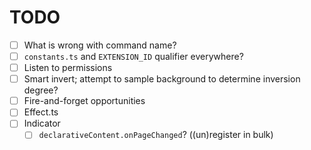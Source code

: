 # TODO
- [ ] What is wrong with command name?
- [ ] `constants.ts` and `EXTENSION_ID` qualifier everywhere?
- [ ] Listen to permissions
- [ ] Smart invert; attempt to sample background to determine inversion degree?
- [ ] Fire-and-forget opportunities
- [ ] Effect.ts
- [ ] Indicator
  - [ ] `declarativeContent.onPageChanged`? ((un)register in bulk)
